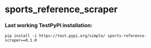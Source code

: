 # sports_reference_scraper

### Last working TestPyPI installation:

```pip install -i https://test.pypi.org/simple/ sports-reference-scraper==0.1.0```
